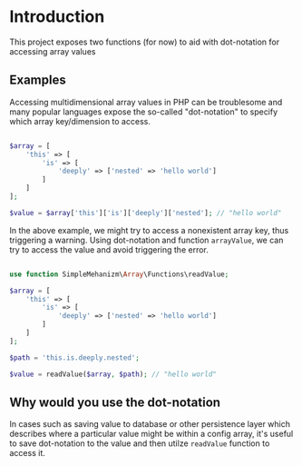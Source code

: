 # Introduction

This project exposes two functions (for now) to aid with dot-notation for accessing array values

## Examples

Accessing multidimensional array values in PHP can be troublesome and many popular languages expose the so-called "dot-notation" to specify which array key/dimension to access.

```php

$array = [
    'this' => [
        'is' => [
            'deeply' => ['nested' => 'hello world']        
        ]    
    ]
];

$value = $array['this']['is']['deeply']['nested']; // "hello world"

```

In the above example, we might try to access a nonexistent array key, thus triggering a warning. Using dot-notation and function `arrayValue`, we can try to access the value and avoid triggering the error.

```php 

use function SimpleMehanizm\Array\Functions\readValue;

$array = [
    'this' => [
        'is' => [
            'deeply' => ['nested' => 'hello world']        
        ]    
    ]
];

$path = 'this.is.deeply.nested';

$value = readValue($array, $path); // "hello world"

```

## Why would you use the dot-notation

In cases such as saving value to database or other persistence layer which describes where a particular value might be within a config array, it's useful to save dot-notation to the value and then utilze `readValue` function to access it.




